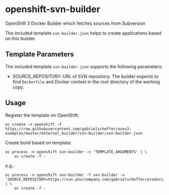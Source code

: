 # openshift-svn-builder
OpenShift 3 Docker Builder which fetches sources from Subversion

The included template `svn-builder.json` helps to create applications based on this builder.

## Template Parameters
The included template `svn-builder.json` supports the following parameters:

  * SOURCE_REPOSITORY: URL of SVN repository. The builder expects to find `Dockerfile` and Docker context in the root directory of the working copy.
  
## Usage

Register the template on OpenShift:

    oc create -n openshift -f https://raw.githubusercontent.com/gabrielscheffer/osev3-examples/master/external_builder/svn-builder/svn-builder.json

Create build based on template:

    oc process -n openshift svn-builder -v 'TEMPLATE_ARGUMENTS' | \
        oc create -f -

e.g.:

    oc process -n openshift svn-builder -f svn-builder -v 'SOURCE_REPOSITORY=https://svn.yourcompany.com/gabrielscheffer/product/trunk' | \
        oc create -f -
